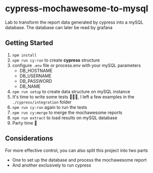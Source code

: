 # cypress-mochawesome-to-mysql
Lab to transform the report data generated by cypress into a mySQL database. The database can later be read by grafana

## Getting Started

1. `npm install`
2. `npm run cy:run` to create **cypress** structure
3. configure `.env` file or process.env with your mySQL parameters
    - DB_HOSTNAME
    - DB_USERNAME
    - DB_PASSWORD
    - DB_NAME
4. `npm run setup` to create data structure on mySQL instance
5. It's time to write some tests 💪🏻🧪, I left a few examples in the `./cypress/integration` folder
6. `npm run cy:run` again to run the tests
7. `npm run cy:merge` to merge the mochawesome reports
8. `npm run extract` to load results on mySQL database
9. Party time 🥳

## Considerations

For more effective control, you can also split this project into two parts

- One to set up the database and process the mochawesome report
- And another exclusively to run cypress

